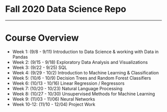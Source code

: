 # Fall 2020 Data Science Repo
---

# Course Overview
* Week 1: (9/8 - 9/11)  Introduction to Data Science & working with Data in Pandas
* Week 2: (9/15 - 9/18)  Exploratory Data Analysis and Visualizations
* Week 3: (9/22 - 9/25)  SQL
* Week 4: (9/29 - 10/2)  Introduction to Machine Learning & Classification
* Week 5: (10/6 - 10/9)  Decision Trees and Random Forest Classifiers
* Week 6: (10/13 - 10/16)  Linear Regression / Regressors  
* Week 7: (10/20 - 10/23)  Natural Language Processing
* Week 8: (10/27 - 10/30)  Unsupervised Methods for Machine Learning
* Week 9: (11/03 - 11/06)  Neural Networks
* Week 10-12: (11/10 - 12/04)  Project Work

